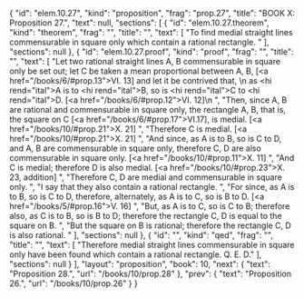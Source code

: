 {
  "id": "elem.10.27",
  "kind": "proposition",
  "frag": "prop.27",
  "title": "BOOK X: Proposition 27.",
  "text": null,
  "sections": [
    {
      "id": "elem.10.27.theorem",
      "kind": "theorem",
      "frag": "",
      "title": "",
      "text": [
        "To find medial straight lines commensurable in square only which contain a rational rectangle. "
      ],
      "sections": null
    },
    {
      "id": "elem.10.27.proof",
      "kind": "proof",
      "frag": "",
      "title": "",
      "text": [
        "Let two rational straight lines A, B commensurable in square only be set out; let C be taken a mean proportional between A, B, [<a href=\"/books/6/#prop.13\">VI. 13</a>] and let it be contrived that, \n       as <hi rend=\"ital\">A</hi> is to <hi rend=\"ital\">B</hi>, so is <hi rend=\"ital\">C</hi> to <hi rend=\"ital\">D</hi>. [<a href=\"/books/6/#prop.12\">VI. 12</a>]\n      ",
        "Then, since A, B are rational and commensurable in square only, the rectangle A, B, that is, the square on C [<a href=\"/books/6/#prop.17\">VI.17</a>], is medial. [<a href=\"/books/10/#prop.21\">X. 21</a>] ",
        "Therefore C is medial. [<a href=\"/books/10/#prop.21\">X. 21</a>] ",
        "And since, as A is to B, so is C to D, and A, B are commensurable in square only, therefore C, D are also commensurable in square only. [<a href=\"/books/10/#prop.11\">X. 11</a>] ",
        "And C is medial; therefore D is also medial. [<a href=\"/books/10/#prop.23\">X. 23</a>, addition] ",
        "Therefore C, D are medial and commensurable in square only. ",
        "I say that they also contain a rational rectangle. ",
        "For since, as A is to B, so is C to D, therefore, alternately, as A is to C, so is B to D. [<a href=\"/books/5/#prop.16\">V. 16</a>] ",
        "But, as A is to C, so is C to B; therefore also, as C is to B, so is B to D; therefore the rectangle C, D is equal to the square on B. ",
        "But the square on B is rational; therefore the rectangle C, D is also rational. "
      ],
      "sections": null
    },
    {
      "id": "",
      "kind": "qed",
      "frag": "",
      "title": "",
      "text": [
        "Therefore medial straight lines commensurable in square only have been found which contain a rational rectangle. Q. E. D."
      ],
      "sections": null
    }
  ],
  "layout": "proposition",
  "book": 10,
  "next": {
    "text": "Proposition 28.",
    "url": "/books/10/prop.28"
  },
  "prev": {
    "text": "Proposition 26.",
    "url": "/books/10/prop.26"
  }
}
